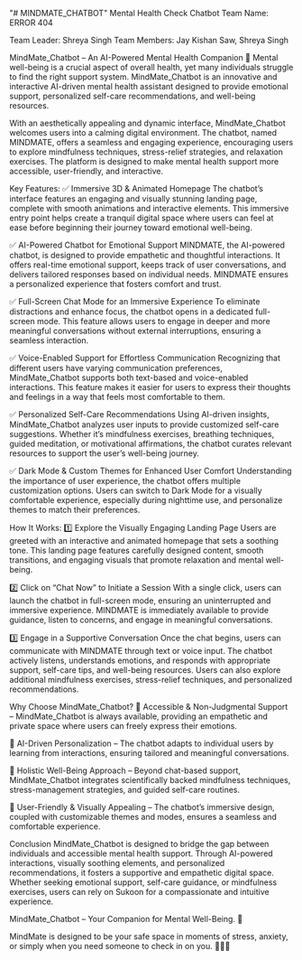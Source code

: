 "# MINDMATE_CHATBOT" 
Mental Health Check Chatbot
Team Name: ERROR 404

Team Leader: Shreya Singh
Team Members: Jay Kishan Saw, Shreya Singh

MindMate_Chatbot – An AI-Powered Mental Health Companion 💙
Mental well-being is a crucial aspect of overall health, yet many individuals struggle to find the right support system. MindMate_Chatbot is an innovative and interactive AI-driven mental health assistant designed to provide emotional support, personalized self-care recommendations, and well-being resources.

With an aesthetically appealing and dynamic interface, MindMate_Chatbot welcomes users into a calming digital environment. The chatbot, named MINDMATE, offers a seamless and engaging experience, encouraging users to explore mindfulness techniques, stress-relief strategies, and relaxation exercises. The platform is designed to make mental health support more accessible, user-friendly, and interactive.

Key Features:
✅ Immersive 3D & Animated Homepage
The chatbot’s interface features an engaging and visually stunning landing page, complete with smooth animations and interactive elements. This immersive entry point helps create a tranquil digital space where users can feel at ease before beginning their journey toward emotional well-being.

✅ AI-Powered Chatbot for Emotional Support
MINDMATE, the AI-powered chatbot, is designed to provide empathetic and thoughtful interactions. It offers real-time emotional support, keeps track of user conversations, and delivers tailored responses based on individual needs. MINDMATE ensures a personalized experience that fosters comfort and trust.

✅ Full-Screen Chat Mode for an Immersive Experience
To eliminate distractions and enhance focus, the chatbot opens in a dedicated full-screen mode. This feature allows users to engage in deeper and more meaningful conversations without external interruptions, ensuring a seamless interaction.

✅ Voice-Enabled Support for Effortless Communication
Recognizing that different users have varying communication preferences, MindMate_Chatbot supports both text-based and voice-enabled interactions. This feature makes it easier for users to express their thoughts and feelings in a way that feels most comfortable to them.

✅ Personalized Self-Care Recommendations
Using AI-driven insights, MindMate_Chatbot analyzes user inputs to provide customized self-care suggestions. Whether it’s mindfulness exercises, breathing techniques, guided meditation, or motivational affirmations, the chatbot curates relevant resources to support the user’s well-being journey.

✅ Dark Mode & Custom Themes for Enhanced User Comfort
Understanding the importance of user experience, the chatbot offers multiple customization options. Users can switch to Dark Mode for a visually comfortable experience, especially during nighttime use, and personalize themes to match their preferences.

How It Works:
1️⃣ Explore the Visually Engaging Landing Page
Users are greeted with an interactive and animated homepage that sets a soothing tone. This landing page features carefully designed content, smooth transitions, and engaging visuals that promote relaxation and mental well-being.

2️⃣ Click on “Chat Now” to Initiate a Session
With a single click, users can launch the chatbot in full-screen mode, ensuring an uninterrupted and immersive experience. MINDMATE is immediately available to provide guidance, listen to concerns, and engage in meaningful conversations.

3️⃣ Engage in a Supportive Conversation
Once the chat begins, users can communicate with MINDMATE through text or voice input. The chatbot actively listens, understands emotions, and responds with appropriate support, self-care tips, and well-being resources. Users can also explore additional mindfulness exercises, stress-relief techniques, and personalized recommendations.

Why Choose MindMate_Chatbot?
🌟 Accessible & Non-Judgmental Support – MindMate_Chatbot is always available, providing an empathetic and private space where users can freely express their emotions.

🌟 AI-Driven Personalization – The chatbot adapts to individual users by learning from interactions, ensuring tailored and meaningful conversations.

🌟 Holistic Well-Being Approach – Beyond chat-based support, MindMate_Chatbot integrates scientifically backed mindfulness techniques, stress-management strategies, and guided self-care routines.

🌟 User-Friendly & Visually Appealing – The chatbot’s immersive design, coupled with customizable themes and modes, ensures a seamless and comfortable experience.

Conclusion
MindMate_Chatbot is designed to bridge the gap between individuals and accessible mental health support. Through AI-powered interactions, visually soothing elements, and personalized recommendations, it fosters a supportive and empathetic digital space. Whether seeking emotional support, self-care guidance, or mindfulness exercises, users can rely on Sukoon for a compassionate and intuitive experience.

MindMate_Chatbot – Your Companion for Mental Well-Being. 💙

MindMate is designed to be your safe space in moments of stress, anxiety, or simply when you need someone to check in on you. 🌿💬✨
